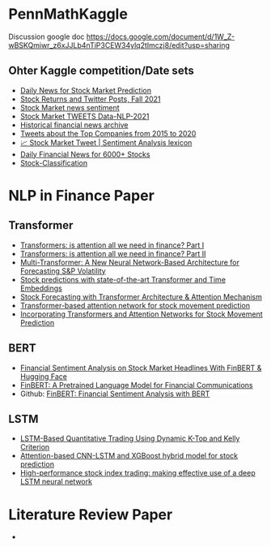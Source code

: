 # PennMathKaggle
Discussion google doc https://docs.google.com/document/d/1W_Z-wBSKQmiwr_z6xJJLb4nTiP3CEW34ylq2tImczj8/edit?usp=sharing

## Ohter Kaggle competition/Date sets
- [Daily News for Stock Market Prediction
](https://www.kaggle.com/datasets/aaron7sun/stocknews)
- [Stock Returns and Twitter Posts, Fall 2021](https://www.kaggle.com/competitions/smu2021ffa-stockreturn/data)
- [Stock Market news sentiment](https://www.kaggle.com/datasets/willbert0/trainset-nysedat)
- [Stock Market TWEETS Data-NLP-2021](https://www.kaggle.com/datasets/sohelranaccselab/stock-market-tweets-data-sentiment-analysis)
- [Historical financial news archive](https://www.kaggle.com/datasets/gennadiyr/us-equities-news-data)
- [Tweets about the Top Companies from 2015 to 2020](https://www.kaggle.com/datasets/omermetinn/tweets-about-the-top-companies-from-2015-to-2020)
- [📈 Stock Market Tweet | Sentiment Analysis lexicon](https://www.kaggle.com/datasets/utkarshxy/stock-markettweets-lexicon-data)
- [Daily Financial News for 6000+ Stocks](https://www.kaggle.com/datasets/miguelaenlle/massive-stock-news-analysis-db-for-nlpbacktests)
- [Stock-Classification](https://www.kaggle.com/datasets/manuelw/stockclassification)

# NLP in Finance Paper
## Transformer
- [Transformers: is attention all we need in finance? Part I](https://quantdare.com/transformers-is-attention-all-we-need-in-finance-part-i/)
- [Transformers: is attention all we need in finance? Part II](https://quantdare.com/transformers-is-attention-all-we-need-in-finance-part-ii/)
- [Multi-Transformer: A New Neural Network-Based Architecture for Forecasting S&P Volatility](https://arxiv.org/abs/2109.12621)
- [Stock predictions with state-of-the-art Transformer and Time Embeddings](https://towardsdatascience.com/stock-predictions-with-state-of-the-art-transformer-and-time-embeddings-3a4485237de6)
- [Stock Forecasting with Transformer Architecture & Attention Mechanism](https://neuravest.net/how-transformers-with-attention-networks-boost-time-series-forecasting/)
- [Transformer-based attention network for stock movement prediction](https://www.sciencedirect.com/science/article/abs/pii/S0957417422006170#!)
- [Incorporating Transformers and Attention Networks for Stock Movement Prediction](https://www.hindawi.com/journals/complexity/2022/7739087/)


## BERT
- [Financial Sentiment Analysis on Stock Market Headlines With FinBERT & Hugging Face](https://wandb.ai/ivangoncharov/FinBERT_Sentiment_Analysis_Project/reports/Financial-Sentiment-Analysis-on-Stock-Market-Headlines-With-FinBERT-Hugging-Face--VmlldzoxMDQ4NjM0)
- [FinBERT: A Pretrained Language Model for Financial Communications](https://ui.adsabs.harvard.edu/abs/2020arXiv200608097Y/abstract)
- Github: [FinBERT: Financial Sentiment Analysis with BERT](https://github.com/ProsusAI/finBERT)
## LSTM
- [LSTM-Based Quantitative Trading Using Dynamic K-Top and Kelly Criterion](https://ieeexplore.ieee.org/document/9207264)
- [Attention-based CNN-LSTM and XGBoost hybrid model for stock prediction](https://arxiv.org/abs/2204.02623)
- [High-performance stock index trading: making effective use of a deep LSTM neural network](https://arxiv.org/abs/1902.03125)

# Literature Review Paper
- 
